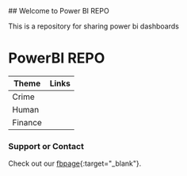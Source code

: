 <link href="./assets/css/style.scss" rel="stylesheet"></link>
## Welcome to Power BI REPO

This is a repository for sharing power bi dashboards

# PowerBI REPO

|Theme|Links|
|-----|-----|
| Crime|<img id="powerbix"> |   
|  Human |   |  
|  Finance |   |   





### Support or Contact

Check out our [fbpage](https://www.facebook.com/powerbiCaboVerde/){:target="_blank"}.
